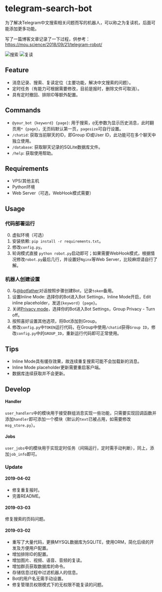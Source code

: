 # telegram-search-bot

为了解决Telegram中文搜索相关问题而写的机器人，可以称之为复读机，后面可能添加更多功能。

写了一篇博客文章记录了一下过程，供参考：https://mou.science/2018/09/21/telegram-robot/

![搜索](https://raw.githubusercontent.com/Taosky/telegram-search-bot/master/preview/search.png)
![复读](https://raw.githubusercontent.com/Taosky/telegram-search-bot/master/preview/repeat.png)


## Feature
- 消息记录、搜索、复读定位（主要功能，解决中文搜索的问题）。
- 定时任务（有能力可根据需要修改，目前是报时，删除文件可取消）。
- 具有定时撤回、排除ID等额外配置。

## Commands
- `@your_bot {keyword} {page}`: 用于搜索，`@`无参数为显示历史消息，此时翻页用`* {page}`，无页码默认第一页，`pagesize`可自行设置。
- `/chatid`: 获取当前聊天的ID，即Group ID或User ID，此功能可在多个聊天中独立使用。
- `/database`: 获取聊天记录的SQLite数据库文件。
- `/help`: 获取使用帮助。

## Requirements
- VPS/其他主机
- Python环境
- Web Server（可选，WebHook模式需要）

## Usage

### 代码部署运行
0. 虚拟环境（可选）
1. 安装依赖: `pip install -r requirements.txt`。
2. 修改`config.py`。
3. 轮询模式直接 `python robot.py`启动即可；如果需要WebHook模式，根据情况修改`robot.py`最后几行，并设置好`Nginx`等Web Server，比较麻烦请自行了解。


### 机器人创建设置
0. 与[@botfather](https://t.me/botfather)对话按照步骤创建Bot，记录`token`备用。
1. 设置Inline Mode: 选择你的Bot进入Bot Settings，Inline Mode开启，Edit inline placeholder，发送`{keyword} {page}`。
2. 关闭[Privacy mode](https://core.telegram.org/bots#privacy-mode)，选择你的Bot进入Bot Settings，Group Privacy - Turn off。
3. 按照喜好设置其他选项，将Bot添加到Group。
4. 修改`config.py`中`TOKEN`运行代码，在Group中使用`/chatid`获得`Group ID`，修改`config.py`中的`GROUP_ID`，重新运行代码即可正常使用。

## Tips
- Inline Mode具有缓存效果，故连续重复搜索可能不会加载新的消息。
- Inline Mode placeholder更新需要重启客户端。
- 数据库连续获取并不会更新。


## Develop
#### Handler
`user_handlers`中的模块用于接受群组消息实现一些功能，只需要实现回调函数并添加`handler`即可添加一个模块（默认的`text`已被占用，如需要修改`msg_store.py`）。

#### Jobs
`user_jobs`中的模块用于实现定时任务（间隔运行，定时需手动判断），同上，添加`job_info`即可。
 

### Update

#### 2019-04-02
- 修复重复报时。
- 完善README。

#### 2019-03-03
修复搜索的页码问题。

#### 2019-03-02
- 重写了大量代码，更换MYSQL数据库为SQLITE，使用ORM，简化后续的开发及方便用户配置。
- 增加排除ID的配置。
- 增加图片、视频、语音、音频的复读。
- 增加群员获取数据库的命令。
- 存储信息过程中过滤机器人的信息。
- Bot的用户名无需手动设置。
- 修复管理员权限模式下的无权限不能复读的问题。 


